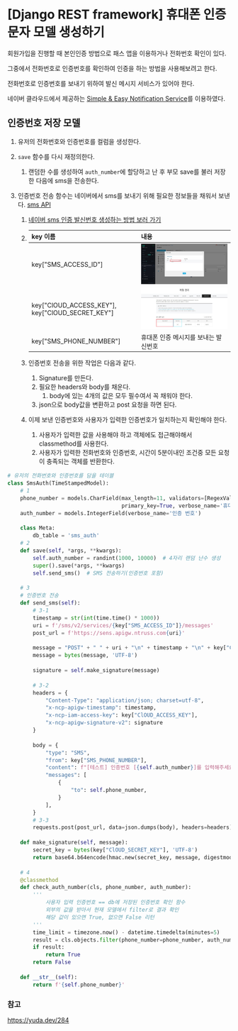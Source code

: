 # [Django REST framework] 휴대폰 인증 문자 모델 생성하기

회원가입을 진행할 때 본인인증 방법으로 패스 앱을 이용하거나 전화번호 확인이 있다.

그중에서 전화번호로 인증번호를 확인하여 인증을 하는 방법을 사용해보려고 한다.

전화번호로 인증번호를 보내기 위하여 발신 메시지 서비스가 있어야 한다.

네이버 클라우드에서 제공하는 [Simple & Easy Notification Service](https://www.ncloud.com/product/applicationService/sens)를 이용하였다. 

## 인증번호 저장 모델

1. 유저의 전화번호와 인증번호를 컬럼을 생성한다.

2. `save` 함수를 다시 재정의한다.

   1.  랜덤한 수를 생성하여 `auth_number`에 할당하고 난 후 부모 save를 불러 저장한 다음에 sms을 전송한다.

3. 인증번호 전송 함수는 네이버에서 sms를 보내기 위해 필요한 정보들을 채워서 보낸다. [sms API](https://api.ncloud-docs.com/docs/ai-application-service-sens-smsv2)

   1. [네이버 sms 인증 발신번호 생성하는 방법 보러 가기](https://maximum-curry30.tistory.com/355)

   2. | key 이름                                         | 내용                                 |
      | ------------------------------------------------ | ------------------------------------ |
      | key["SMS_ACCESS_ID"]                             | ![naver08](image/naver08.jpg)        |
      | key["ClOUD_ACCESS_KEY"], key["ClOUD_SECRET_KEY"] | ![naver09](image/naver09.jpg)        |
      | key["SMS_PHONE_NUMBER"]                          | 휴대폰 인증 메시지를 보내는 발신번호 |

   3. 인증번호 전송을 위한 작업은 다음과 같다.

      1. Signature를 만든다.
      2. 필요한 headers와 body를 채운다.
         1. body에 있는 4개의 값은 모두 필수여서 꼭 채워야 한다.
      3. json으로 body값을 변환하고 post 요청을 하면 된다.
   
   4. 이제 보낸 인증번호와 사용자가 입력한 인증번호가 일치하는지 확인해야 한다.
   
      1. 사용자가 입력한 값을 사용해야 하고 객체에도 접근해야해서 classmethod를 사용한다.
      2. 사용자가 입력한 전화번호와 인증번호, 시간이 5분이내인 조건중 모든 요청이 충족되는 객체를 반환한다.

```python
# 유저의 전화번호와 인증번호를 담을 테이블
class SmsAuth(TimeStampedModel):
    # 1
    phone_number = models.CharField(max_length=11, validators=[RegexValidator(r"^010?[0-9]\d{3}?\d{4}$")],
                                    primary_key=True, verbose_name='휴대폰 번호')
    auth_number = models.IntegerField(verbose_name='인증 번호')

    class Meta:
        db_table = 'sms_auth'
	# 2
    def save(self, *args, **kwargs):
        self.auth_number = randint(1000, 10000)  # 4자리 랜덤 난수 생성
        super().save(*args, **kwargs)
        self.send_sms()  # SMS 전송하기(인증번호 포함)
	
    # 3
    # 인증번호 전송
    def send_sms(self):
        # 3-1
        timestamp = str(int(time.time() * 1000))
        uri = f'/sms/v2/services/{key["SMS_ACCESS_ID"]}/messages'
        post_url = f'https://sens.apigw.ntruss.com{uri}'

        message = "POST" + " " + uri + "\n" + timestamp + "\n" + key["ClOUD_ACCESS_KEY"]
        message = bytes(message, 'UTF-8')

        signature = self.make_signature(message)
		
        # 3-2
        headers = {
            "Content-Type": "application/json; charset=utf-8",
            "x-ncp-apigw-timestamp": timestamp,
            "x-ncp-iam-access-key": key["ClOUD_ACCESS_KEY"],
            "x-ncp-apigw-signature-v2": signature
        }

        body = {
            "type": "SMS",
            "from": key["SMS_PHONE_NUMBER"],
            "content": f"[테스트] 인증번호 [{self.auth_number}]를 입력해주세요.",
            "messages": [
                {
                    "to": self.phone_number,
                }
            ],
        }
		# 3-3
        requests.post(post_url, data=json.dumps(body), headers=headers)

    def make_signature(self, message):
        secret_key = bytes(key["ClOUD_SECRET_KEY"], 'UTF-8')
        return base64.b64encode(hmac.new(secret_key, message, digestmod=hashlib.sha256).digest())
	
    # 4
    @classmethod
    def check_auth_number(cls, phone_number, auth_number):
        '''
            사용자 입력 인증번호 == db에 저장된 인증번호 확인 함수
            외부의 값을 받아서 현재 모델에서 filter로 결과 확인
            해당 값이 있으면 True, 없으면 False 리턴 
        '''
        time_limit = timezone.now() - datetime.timedelta(minutes=5)
        result = cls.objects.filter(phone_number=phone_number, auth_number=auth_number, modified__gte=time_limit)
        if result:
            return True
        return False

    def __str__(self):
        return f'{self.phone_number}'
```

### 참고

https://yuda.dev/284
